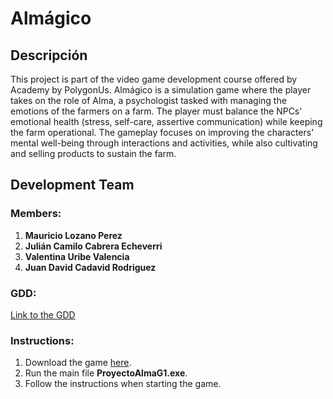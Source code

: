 # Almágico

## Descripción

This project is part of the video game development course offered by Academy by PolygonUs. Almágico is a simulation game where the player takes on the role of Alma, a psychologist tasked with managing the emotions of the farmers on a farm. The player must balance the NPCs' emotional health (stress, self-care, assertive communication) while keeping the farm operational. The gameplay focuses on improving the characters' mental well-being through interactions and activities, while also cultivating and selling products to sustain the farm.

## Development Team

### Members:

1. **Mauricio Lozano Perez**
2. **Julián Camilo Cabrera Echeverri**
3. **Valentina Uribe Valencia**
4. **Juan David Cadavid Rodriguez**

### GDD:

[Link to the GDD](https://docs.google.com/document/d/1SLRhr6Oyaw0mIqaf1ijUOe5O0Az5ZUszf-XZqggstJk/edit?usp=sharing)

### Instructions:

1. Download the game [here](https://drive.google.com/drive/folders/1BAR-b67RuJdJyaggK_7HQklvqJAykzyz?usp=sharing).
2. Run the main file **ProyectoAlmaG1.exe**.
3. Follow the instructions when starting the game.
